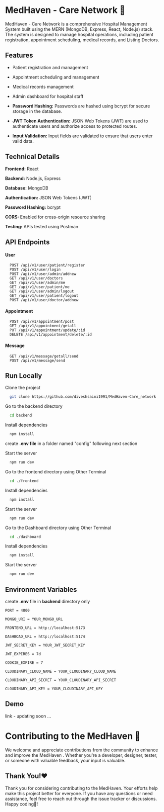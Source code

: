 
# MedHaven - Care Network 🏥️

MedHaven - Care Network is a comprehensive Hospital Management System built using the MERN (MongoDB, Express, React, Node.js) stack. The system is designed to manage hospital operations, including patient registration, appointment scheduling, medical records, and Listing Doctors.





## Features

- Patient registration and management
- Appointment scheduling and management
- Medical records management
- Admin dashboard for hospital staff

- **Password Hashing:** Passwords are hashed using bcrypt for secure storage in the database.
- **JWT Token Authentication:** JSON Web Tokens (JWT) are used to authenticate users and authorize access to protected routes.
- **Input Validation:** Input fields are validated to ensure that users enter valid data.



## Technical Details

**Frontend:** React

**Backend:** Node.js, Express

**Database:** MongoDB

**Authentication:** JSON Web Tokens (JWT)

**Password Hashing:** bcrypt

**CORS:** Enabled for cross-origin resource sharing

**Testing:**  APIs tested using Postman
## API Endpoints


#### User 

```http
  POST /api/v1/user/patient/register
  POST /api/v1/user/login
  POST /api/v1/user/admin/addnew
  GET /api/v1/user/doctors
  GET /api/v1/user/admin/me
  GET /api/v1/user/patient/me
  GET /api/v1/user/admin/logout
  GET /api/v1/user/patient/logout
  POST /api/v1/user/doctor/addnew
```

#### Appointment

```http
  POST /api/v1/appointment/post
  GET /api/v1/appointment/getall
  PUT /api/v1/appointment/update/:id
  DELETE /api/v1/appointment/delete/:id
```
#### Message

```http
  GET /api/v1/message/getall/send
  POST /api/v1/message/send
```



## Run Locally

Clone the project

```bash
  git clone https://github.com/diveshsaini1991/MedHaven-Care_network
```
Go to the backend directory

```bash
  cd backend
```

Install dependencies

```bash
  npm install
```

create **.env file** in a folder named "config" following next section

Start the server

```bash
  npm run dev
```

Go to the frontend directory using Other Terminal

```bash
  cd ./frontend
```

Install dependencies

```bash
  npm install
```

Start the server

```bash
  npm run dev
```


Go to the Dashboard directory using Other Terminal

```bash
  cd ./dashboard
```

Install dependencies

```bash
  npm install
```

Start the server

```bash
  npm run dev
```


## Environment Variables

create **.env** file in **backend** directory only

```dotenv
PORT = 4000

MONGO_URI = YOUR_MONGO_URL

FRONTEND_URL = http://localhost:5173

DASHBOAD_URL = http://localhost:5174

JWT_SECRET_KEY = YOUR_JWT_SECRET_KEY

JWT_EXPIRES = 7d

COOKIE_EXPIRE = 7

CLOUDINARY_CLOUD_NAME = YOUR_CLOUDINARY_CLOUD_NAME

CLOUDINARY_API_SECRET = YOUR_CLOUDINARY_API_SECRET

CLOUDINARY_API_KEY = YOUR_CLOUDINARY_API_KEY
```


## Demo

link - updating soon ...


# Contributing to the MedHaven 🤝

We welcome and appreciate contributions from the community to enhance and improve the MedHaven . Whether you're a developer, designer, tester, or someone with valuable feedback, your input is valuable.
## Thank You!❤️

Thank you for considering contributing to the MedHaven. Your efforts help make this project better for everyone. If you have any questions or need assistance, feel free to reach out through the issue tracker or discussions. Happy coding🤩!
